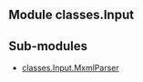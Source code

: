 Module classes.Input
--------------------

Sub-modules
-----------
- [classes.Input.MxmlParser](MxmlParser.md)
